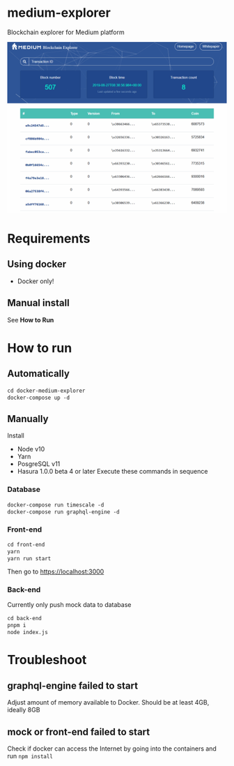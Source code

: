 # medium-explorer
Blockchain explorer for Medium platform

[![Preview](demo.gif)](demo.gif)

# Requirements

## Using docker
- Docker only!

## Manual install
See **How to Run**

# How to run
## Automatically

```
cd docker-medium-explorer
docker-compose up -d
```

## Manually
Install
- Node v10
- Yarn
- PosgreSQL v11
- Hasura 1.0.0 beta 4 or later
Execute these commands in sequence

### Database
```
docker-compose run timescale -d
docker-compose run graphql-engine -d
```

### Front-end

```
cd front-end
yarn
yarn run start
```

Then go to [https://localhost:3000](https://localhost:3000)

### Back-end
Currently only push mock data to database

```
cd back-end
pnpm i
node index.js
```

# Troubleshoot

## graphql-engine failed to start
Adjust amount of memory available to Docker. Should be at least 4GB, ideally 8GB

## mock or front-end failed to start
Check if docker can access the Internet by going into the containers and run `npm install`